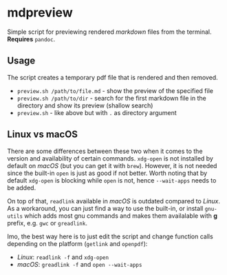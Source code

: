 # mdpreview

Simple script for previewing rendered _markdown_ files from the terminal. __Requires__ `pandoc`.

## Usage

The script creates a temporary pdf file that is rendered and then removed.

- `preview.sh /path/to/file.md` - show the preview of the specified file
- `preview.sh /path/to/dir` - search for the first markdown file in the directory and show its preview (shallow search)
- `preview.sh` - like above but with `.` as directory argument 

## Linux vs macOS

There are some differences between these two when it comes to the version and availability of certain commands. `xdg-open` is not installed by default on _macOS_ (but you can get it with `brew`). However, it is not needed since the built-in `open` is just as good if not better. Worth noting that by default `xdg-open` is blocking while `open` is not, hence `--wait-apps` needs to be added.

On top of that, `readlink` available in _macOS_ is outdated compared to _Linux_. As a workaround, you can just find a way to use the built-in, or install `gnu-utils` which adds most gnu commands and makes them availalable with __g__ prefix, e.g. `gwc` or `greadlink`.

Imo, the best way here is to just edit the script and change function calls depending on the platform (`getlink` and `openpdf`):

- _Linux_: `readlink -f` and `xdg-open`
- _macOS_: `greadlink -f` and `open --wait-apps`

